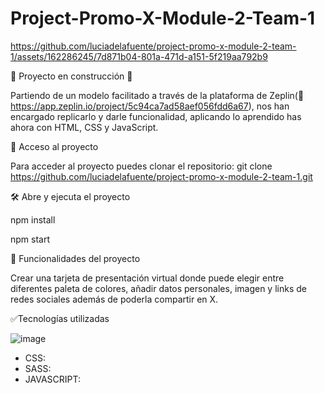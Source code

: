 # Project-Promo-X-Module-2-Team-1 

https://github.com/luciadelafuente/project-promo-x-module-2-team-1/assets/162286245/7d871b04-801a-471d-a151-5f219aa792b9

🚧 Proyecto en construcción 🚧

Partiendo de un modelo facilitado a través de la plataforma de Zeplin(🔗 https://app.zeplin.io/project/5c94ca7ad58aef056fdd6a67), nos han encargado replicarlo y darle funcionalidad, aplicando lo aprendido has ahora con HTML, CSS y JavaScript.

📁 Acceso al proyecto

Para acceder al proyecto puedes clonar el repositorio: git clone https://github.com/luciadelafuente/project-promo-x-module-2-team-1.git

🛠️ Abre y ejecuta el proyecto

npm install

npm start

🔨 Funcionalidades del proyecto

Crear una tarjeta de presentación virtual donde puede elegir entre diferentes paleta de colores, añadir datos personales, imagen y links de redes sociales además de poderla compartir en X.

✅Tecnologías utilizadas

![image](https://github.com/luciadelafuente/project-promo-x-module-2-team-1/assets/162286245/9f4280a4-c68e-4329-9d17-032d7c795822)

- CSS:
- SASS:
- JAVASCRIPT:

